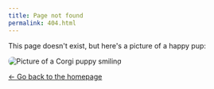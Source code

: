```yaml
---
title: Page not found
permalink: 404.html
---
```


This page doesn't exist, but here's a picture of a happy pup:

<img src="https://files.fedknu.com/corgi.webp" alt="Picture of a Corgi puppy smiling" style="max-width:350px;border-radius:8px;" />

[← Go back to the homepage](/)
